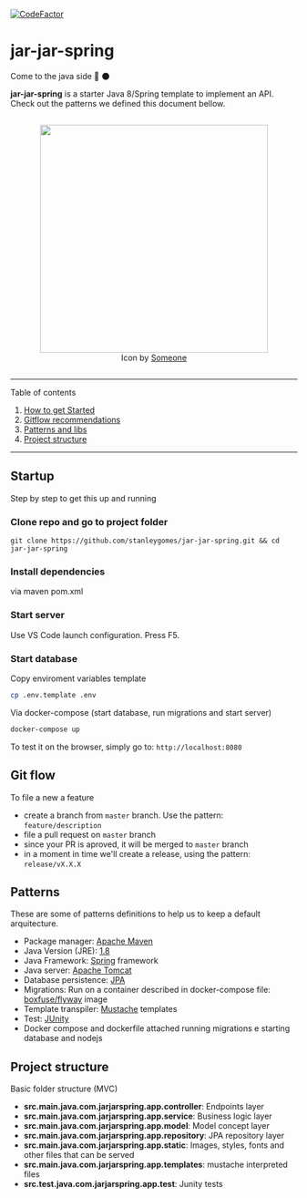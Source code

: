 [![CodeFactor](https://www.codefactor.io/repository/github/stanleygomes/jar-jar-spring/badge)](https://www.codefactor.io/repository/github/stanleygomes/jar-jar-spring)

# jar-jar-spring

Come to the java side 🚀 🌑

**jar-jar-spring** is a starter Java 8/Spring template to implement an API. Check out the patterns we defined this document bellow.

<p  align="center" style="padding:15px 0;">
	<img src="" width="400px" />
  <br />
  Icon by <a href="" target="_blank">Someone</a>
</p>

*******
Table of contents 
 1. [How to get Started](#startup)
 2. [Gitflow recommendations](#gitflow)
 3. [Patterns and libs](#patterns)
 4. [Project structure](#projetcstructure)
*******

<div id='startup'/>

## Startup

Step by step to get this up and running

### Clone repo and go to project folder

```
git clone https://github.com/stanleygomes/jar-jar-spring.git && cd jar-jar-spring
```

### Install dependencies

via maven pom.xml

### Start server

Use VS Code launch configuration. Press F5.

### Start database

Copy enviroment variables template

```bash
cp .env.template .env
```

Via docker-compose (start database, run migrations and start server)

```bash
docker-compose up
```

To test it on the browser, simply go to: `http://localhost:8080`

<div id='gitflow'/>

## Git flow

To file a new a feature

- create a branch from `master` branch. Use the pattern: `feature/description`
- file a pull request on `master` branch
- since your PR is aproved, it will be merged to `master` branch
- in a moment in time we'll create a release, using the pattern: `release/vX.X.X`

<div id='patterns'/>

## Patterns

These are some of patterns definitions to help us to keep a default arquitecture.

- Package manager: [Apache Maven](http://maven.apache.org)
- Java Version (JRE): [1.8](https://www.oracle.com/java/technologies/javase-jre8-downloads.html)
- Java Framework: [Spring](https://spring.io/projects/spring-boot) framework
- Java server: [Apache Tomcat](http://tomcat.apache.org)
- Database persistence: [JPA](https://docs.spring.io/spring-data/jpa/docs/current/reference/html/#reference)
- Migrations: Run on a container described in docker-compose file: [boxfuse/flyway](https://hub.docker.com/r/boxfuse/flyway/dockerfile) image
- Template transpiler: [Mustache](https://mustache.github.io) templates
- Test: [JUnity](https://junit.org)
- Docker compose and dockerfile attached running migrations e starting database and nodejs

<div id='projetcstructure'/>

## Project structure

Basic folder structure (MVC)

- **src.main.java.com.jarjarspring.app.controller**: Endpoints layer
- **src.main.java.com.jarjarspring.app.service**: Business logic layer
- **src.main.java.com.jarjarspring.app.model**: Model concept layer
- **src.main.java.com.jarjarspring.app.repository**: JPA repository layer
- **src.main.java.com.jarjarspring.app.static**: Images, styles, fonts and other files that can be served
- **src.main.java.com.jarjarspring.app.templates**: mustache interpreted files
- **src.test.java.com.jarjarspring.app.test**: Junity tests
